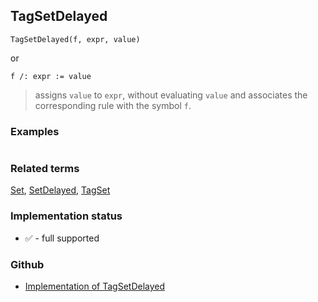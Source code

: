 ## TagSetDelayed

```
TagSetDelayed(f, expr, value)
```

or

```
f /: expr := value
```

> assigns `value` to `expr`, without evaluating `value` and associates the corresponding rule with the symbol `f`.


### Examples

``` 
```

### Related terms 
[Set](Set.md), [SetDelayed](SetDelayed.md), [TagSet](TagSet.md) 






### Implementation status

* &#x2705; - full supported

### Github

* [Implementation of TagSetDelayed](https://github.com/axkr/symja_android_library/blob/master/symja_android_library/matheclipse-core/src/main/java/org/matheclipse/core/builtin/PatternMatching.java#L2299) 
